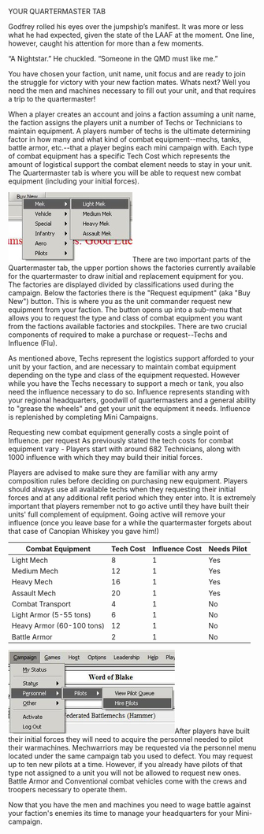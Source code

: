 YOUR QUARTERMASTER TAB

Godfrey rolled his eyes over the jumpship’s manifest. It was more or less what he had expected, given the state of the LAAF at the moment. One line, however, caught his attention for more than a few moments.

“A Nightstar.” He chuckled. “Someone in the QMD must like me.”

You have chosen your faction, unit name, unit focus and are ready to join the struggle for victory with your new faction mates. Whats next? Well you need the men and machines necessary to fill out your unit, and that requires a trip to the quartermaster!

When a player creates an account and joins a faction assuming a unit name, the faction assigns the players unit a number of Techs or Technicians to maintain equipment. A players number of techs is the ultimate determining factor in how many and what kind of combat equipment--mechs, tanks, battle armor, etc.--that a player begins each mini campaign with. Each type of combat equipment has a specific Tech Cost which represents the amount of logistical support the combat element needs to stay in your unit. The Quartermaster tab is where you will be able to request new combat equipment (including your initial forces).

![buynew](../_img/Buynew.jpg)There are two important parts of the Quartermaster tab, the upper portion shows the factories currently available for the quartermaster to draw initial and replacement equipment for you. The factories are displayed divided by classifications used during the campaign. Below the factories there is the "Request equipment" (aka "Buy New") button. This is where you as the unit commander request new equipment from your faction. The button opens up into a sub-menu that allows you to request the type and class of combat equipment you want from the factions available factories and stockpiles. There are two crucial components of required to make a purchase or request--Techs and Influence (Flu).

As mentioned above, Techs represent the logistics support afforded to your unit by your faction, and are necessary to maintain combat equipment depending on the type and class of the equipment requested. However while you have the Techs necessary to support a mech or tank, you also need the influence necessary to do so. Influence represents standing with your regional headquarters, goodwill of quartermasters and a general ability to "grease the wheels" and get your unit the equipment it needs. Influence is replenished by completing Mini Campaigns.

Requesting new combat equipment generally costs a single point of Influence. per request As previously stated the tech costs for combat equipment vary - Players start with around 682 Technicians, along with 1000 influence with which they may build their initial forces.

Players are advised to make sure they are familiar with any army composition rules before deciding on purchasing new equipment. Players should always use all available techs when they requesting their initial forces and at any additional refit period which they enter into. It is extremely important that players remember not to go active until they have built their units' full complement of equipment. Going active will remove your influence (once you leave base for a while the quartermaster forgets about that case of Canopian Whiskey you gave him!)


| Combat Equipment         | Tech Cost| Influence Cost|Needs Pilot|
| -------------------------|----------| --------------|-----------|
| Light Mech               | 8        | 1             |Yes        |
| Medium Mech              | 12       | 1             |Yes        |
| Heavy Mech               | 16       | 1             |Yes        |
| Assault Mech             | 20       | 1             |Yes        |
| Combat Transport         | 4        | 1             |No         |
| Light Armor (5-55 tons)  | 6        | 1             |No         |
| Heavy Armor (60-100 tons)| 12       | 1             |No         |
| Battle Armor             | 2        | 1             |No         |

![personnel](../_img/Personnel.jpg)After players have built their initial forces they will need to acquire the personnel needed to pilot their warmachines. Mechwarriors may be requested via the personnel menu located under the same campaign tab you used to defect. You may request up to ten new pilots at a time. However, if you already have pilots of that type not assigned to a unit you will not be allowed to request new ones. Battle Armor and Conventional combat vehicles come with the crews and troopers necessary to operate them. 

Now that you have the men and machines you need to wage battle against your faction's enemies its time to manage your headquarters for your Mini-campaign.

